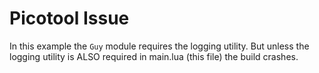 # Picotool Issue

In this example the `Guy` module requires the logging utility. But unless the logging utility is ALSO required
in main.lua (this file) the build crashes.